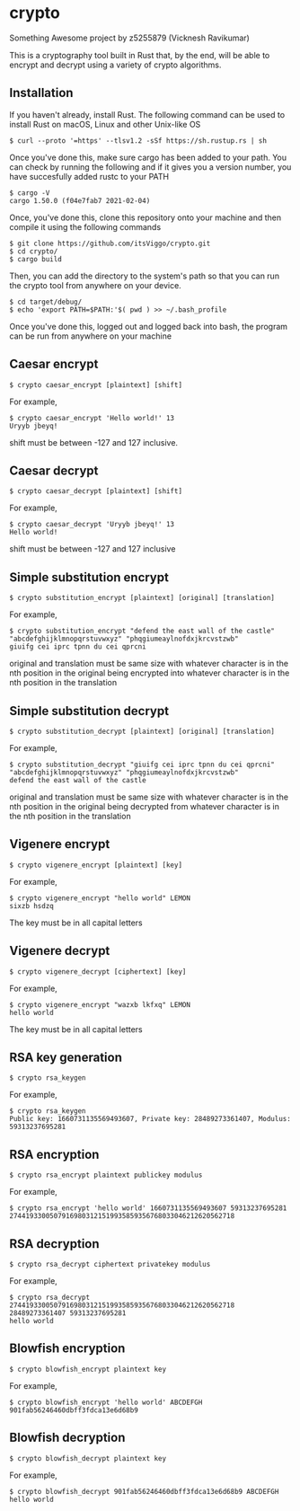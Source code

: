 # crypto
Something Awesome project by z5255879 (Vicknesh Ravikumar)

This is a cryptography tool built in Rust that, by the end, will be able to encrypt and decrypt using a variety of crypto algorithms.

## Installation
If you haven't already, install Rust. The following command can be used to install Rust on macOS, Linux and other Unix-like OS
```
$ curl --proto '=https' --tlsv1.2 -sSf https://sh.rustup.rs | sh
```
Once you've done this, make sure cargo has been added to your path. You can check by running the following and if it gives you a version number, you have succesfully added rustc to your PATH
```
$ cargo -V
cargo 1.50.0 (f04e7fab7 2021-02-04)
```
Once, you've done this, clone this repository onto your machine and then compile it using the following commands
```
$ git clone https://github.com/itsViggo/crypto.git
$ cd crypto/
$ cargo build
```
Then, you can add the directory to the system's path so that you can run the crypto tool from anywhere on your device.
```
$ cd target/debug/
$ echo 'export PATH=$PATH:'$( pwd ) >> ~/.bash_profile
```
Once you've done this, logged out and logged back into bash, the program can be run from anywhere on your machine
## Caesar encrypt
```
$ crypto caesar_encrypt [plaintext] [shift]
```
For example,
```
$ crypto caesar_encrypt 'Hello world!' 13
Uryyb jbeyq!
```
shift must be between -127 and 127 inclusive.
## Caesar decrypt
```
$ crypto caesar_decrypt [plaintext] [shift]
```
For example,
```
$ crypto caesar_decrypt 'Uryyb jbeyq!' 13
Hello world!
```
shift must be between -127 and 127 inclusive
## Simple substitution encrypt
```
$ crypto substitution_encrypt [plaintext] [original] [translation]
```
For example,
```
$ crypto substitution_encrypt "defend the east wall of the castle" "abcdefghijklmnopqrstuvwxyz" "phqgiumeaylnofdxjkrcvstzwb"
giuifg cei iprc tpnn du cei qprcni
```
original and translation must be same size with whatever character is in the nth position in the original being encrypted into whatever character is in the nth position in the translation
## Simple substitution decrypt
```
$ crypto substitution_decrypt [plaintext] [original] [translation]
```
For example,
```
$ crypto substitution_decrypt "giuifg cei iprc tpnn du cei qprcni" "abcdefghijklmnopqrstuvwxyz" "phqgiumeaylnofdxjkrcvstzwb"
defend the east wall of the castle
```
original and translation must be same size with whatever character is in the nth position in the original being decrypted from whatever character is in the nth position in the translation
## Vigenere encrypt
```
$ crypto vigenere_encrypt [plaintext] [key]
```
For example,
```
$ crypto vigenere_encrypt "hello world" LEMON
sixzb hsdzq
```
The key must be in all capital letters
## Vigenere decrypt
```
$ crypto vigenere_decrypt [ciphertext] [key]
```
For example,
```
$ crypto vigenere_encrypt "wazxb lkfxq" LEMON
hello world
```
The key must be in all capital letters
## RSA key generation
```
$ crypto rsa_keygen
```
For example,
```
$ crypto rsa_keygen
Public key: 1660731135569493607, Private key: 28489273361407, Modulus: 59313237695281
```
## RSA encryption
```
$ crypto rsa_encrypt plaintext publickey modulus
```
For example,
```
$ crypto rsa_encrypt 'hello world' 1660731135569493607 59313237695281
27441933005079169803121519935859356768033046212620562718
```
## RSA decryption
```
$ crypto rsa_decrypt ciphertext privatekey modulus
```
For example,
```
$ crypto rsa_decrypt 27441933005079169803121519935859356768033046212620562718 28489273361407 59313237695281
hello world
```
## Blowfish encryption
```
$ crypto blowfish_encrypt plaintext key
```
For example,
```
$ crypto blowfish_encrypt 'hello world' ABCDEFGH
901fab56246460dbff3fdca13e6d68b9
```
## Blowfish decryption
```
$ crypto blowfish_decrypt plaintext key
```
For example,
```
$ crypto blowfish_decrypt 901fab56246460dbff3fdca13e6d68b9 ABCDEFGH
hello world
```
